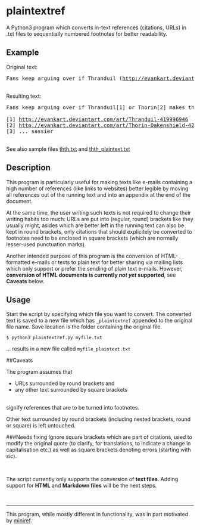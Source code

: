 # plaintextref

A Python3 program which converts in-text references (citations, URLs) in 
.txt files to sequentially numbered footnotes for better readability.


## Example

Original text:

<pre>Fans keep arguing over if Thranduil (<a href="http://evankart.deviantart.com/art/Thranduil-419996946">http://evankart.deviantart.com/art/Thranduil-419996946</a>) or Thorin (<a href="http://evankart.deviantart.com/art/Thorin-Oakenshield-420365763">http://evankart.deviantart.com/art/Thorin-Oakenshield-420365763</a>) makes the better [... sassier] king.</pre>
<br />
Resulting text:

<pre>Fans keep arguing over if Thranduil[1] or Thorin[2] makes the better[3] king.<br>
[1] <a href="http://evankart.deviantart.com/art/Thranduil-419996946">http://evankart.deviantart.com/art/Thranduil-419996946</a>
[2] <a href="http://evankart.deviantart.com/art/Thorin-Oakenshield-420365763">http://evankart.deviantart.com/art/Thorin-Oakenshield-420365763</a>
[3] ... sassier</pre>
<br />See also sample files [thth.txt](thth.txt) and [thth_plaintext.txt](thth_plaintext.txt)


## Description

This program is particularly useful for making texts like e-mails containing a high number of references (like links to websites) better legible by moving all references out of the running text and into an appendix at the end of the document.

At the same time, the user writing such texts is not required to change their writing habits too much: URLs are put into (regular, round) brackets like they usually might, asides which are better left in the running text can also be kept in round brackets, only citations that should explicitely be converted to footnotes need to be enclosed in square brackets (which are normally lesser-used punctuation marks).

Another intended purpose of this program is the conversion of HTML-formatted e-mails or texts to plain text for better sharing via mailing lists which only support or prefer the sending of plain text e-mails. However, **conversion of HTML documents is currently *not yet* supported**, see **Caveats** below.


## Usage

Start the script by specifying which file you want to convert. The converted text is saved to a new file which has ```_plaintextref``` appended to the original file name. Save location is the folder containing the original file.

```$ python3 plaintextref.py myfile.txt```

... results in a new file called ```myfile_plaintext.txt```


##Caveats

The program assumes that
* URLs surrounded by round brackets and
* any other text surrounded by square brackets
<br>
signify references that are to be turned into footnotes.

Other text surrounded by round brackets (including nested brackets, round or square) is left untouched.

###Needs fixing
Ignore square brackets which are part of citations, used to modify the original quote (to clarify, for translations, to indicate a change in capitalisation etc.) as well as square brackets denoting errors (starting with *sic*).

<br>

The script currently only supports the conversion of **text files**. Adding support for **HTML** and **Markdown files** will be the next steps.

<br>
<hr>

This program, while mostly different in functionality, was in part motivated by [miniref](https://github.com/Lotterleben/miniref).